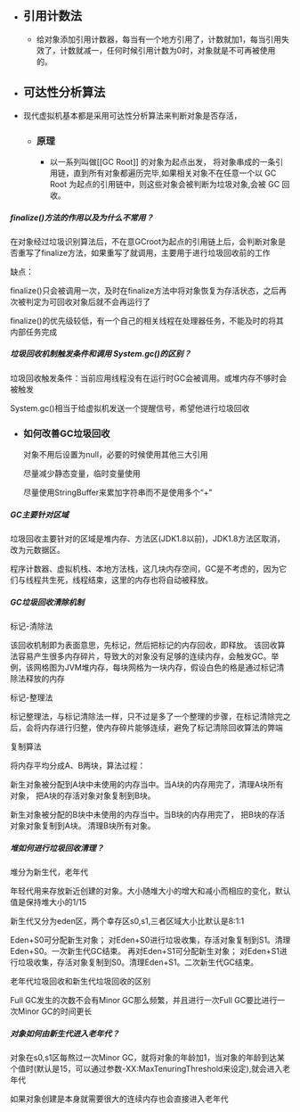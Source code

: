 - ## 引用计数法
	- 给对象添加引用计数器，每当有一个地方引用了，计数就加1，每当引用失效了，计数就减一，任何时候引用计数为0时，对象就是不可再被使用的。
- ## 可达性分析算法
- 现代虚拟机基本都是采用可达性分析算法来判断对象是否存活，
	- ### 原理
		- 以一系列叫做[[GC Root]]  的对象为起点出发， 将对象串成的一条引用链，直到所有对象都遍历完毕,如果相关对象不在任意一个以 GC Root 为起点的引用链中，则这些对象会被判断为垃圾对象,会被 GC 回收。
##### finalize()方法的作用以及为什么不常用？

在对象经过垃圾识别算法后，不在意GCroot为起点的引用链上后，会判断对象是否重写了finalize方法，如果重写了就调用，主要用于进行垃圾回收前的工作

缺点：

finalize()只会被调用一次，及时在finalize方法中将对象恢复为存活状态，之后再次被判定为可回收对象后就不会再运行了

finalize()的优先级较低，有一个自己的相关线程在处理器任务，不能及时的将其内部任务完成
##### 垃圾回收机制触发条件和调用 System.gc()的区别？

垃圾回收触发条件：当前应用线程没有在运行时GC会被调用。或堆内存不够时会被触发

System.gc()相当于给虚拟机发送一个提醒信号，希望他进行垃圾回收
- ### 如何改善GC垃圾回收
  
  对象不用后设置为null，必要的时候使用其他三大引用
  
  尽量减少静态变量，临时变量使用
  
  尽量使用StringBuffer来累加字符串而不是使用多个“+”
##### GC主要针对区域

  垃圾回收主要针对的区域是堆内存、方法区(JDK1.8以前)，JDK1.8方法区取消，改为元数据区。

  程序计数器、虚拟机栈、本地方法栈，这几块内存空间，GC是不考虑的，因为它们与线程共生死，线程结束，这里的内存也将自动被释放。
##### GC垃圾回收清除机制

标记-清除法

  该回收机制即为表面意思，先标记，然后把标记的内存回收，即释放。
​    该回收算法容易产生很多内存碎片，导致大的对象没有足够的连续内存，会触发GC。举例，该网格图为JVM堆内存，每块网格为一块内存，假设白色的格是通过标记清除法释放的内存

标记-整理法

  标记整理法，与标记清除法一样，只不过是多了一个整理的步骤，在标记清除完之后，会将内存进行归整，使内存碎片能够连续，避免了标记清除回收算法的弊端

复制算法

 将内存平均分成A、B两块，算法过程：

新生对象被分配到A块中未使用的内存当中。当A块的内存用完了，清理A块所有对象， 把A块的存活对象对象复制到B块。

新生对象被分配的B块中未使用的内存当中。当B块的内存用完了， 把B块的存活对象对象复制到A块。
清理B块所有对象。
##### 堆如何进行垃圾回收清理？

堆分为新生代，老年代

年轻代用来存放新近创建的对象。大小随堆大小的增大和减小而相应的变化，默认值是保持堆大小的1/15

新生代又分为eden区，两个幸存区s0,s1,三者区域大小比默认是8:1:1

 Eden+S0可分配新生对象；
对Eden+S0进行垃圾收集，存活对象复制到S1。清理Eden+S0。一次新生代GC结束。
再对Eden+S1可分配新生对象；
 对Eden+S1进行垃圾收集，存活对象复制到S0。清理Eden+S1。二次新生代GC结束。

老年代垃圾回收和新生代垃圾回收的区别

Full GC发生的次数不会有Minor GC那么频繁，并且进行一次Full GC要比进行一次Minor GC的时间更长
##### 对象如何由新生代进入老年代？

对象在s0,s1区每熬过一次Minor GC，就将对象的年龄加1，当对象的年龄到达某个值时(默认是15，可以通过参数-XX:MaxTenuringThreshold来设定),就会进入老年代

如果对象创建是本身就需要很大的连续内存也会直接进入老年代